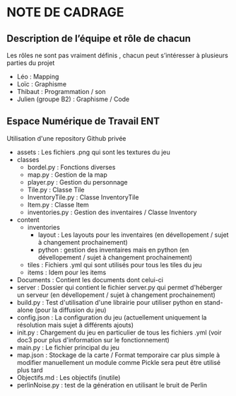 # NOTE DE CADRAGE

## Description de l’équipe et rôle de chacun
Les rôles ne sont pas vraiment définis , chacun peut s’intéresser à plusieurs parties du projet
- Léo : Mapping
- Loïc : Graphisme
- Thibaut : Programmation / son
- Julien (groupe B2) : Graphisme / Code
## Espace Numérique de Travail ENT
Utilisation d'une repository Github privée
- assets : Les fichiers .png qui sont les textures du jeu
- classes
  - bordel.py : Fonctions diverses
  - map.py : Gestion de la map
  - player.py : Gestion du personnage
  - Tile.py : Classe Tile
  - InventoryTile.py : Classe InventoryTile
  - Item.py : Classe Item
  - inventories.py : Gestion des inventaires / Classe Inventory
- content
  - inventories
    - layout : Les layouts pour les inventaires (en dévellopement / sujet à changement prochainement)
    - python : gestion des inventaires mais en python (en dévellopement / sujet à changement prochainement)
  - tiles : Fichiers .yml qui sont utilisés pour tous les tiles du jeu
  - items : Idem pour les items
- Documents : Contient les documents dont celui-ci
- server : Dossier qui contient le fichier server.py qui permet d'héberger un serveur (en dévellopement / sujet à changement prochainement)
- build.py : Test d'utilisation d'une librairie pour utiliser python en stand-alone (pour la diffusion du jeu)
- config.json : La configuration du jeu (actuellement uniquement la résolution mais sujet à différents ajouts)
- init.py : Chargement du jeu en particulier de tous les fichiers .yml (voir doc3 pour plus d'information sur le fonctionnement)
- main.py : Le fichier principal du jeu
- map.json : Stockage de la carte / Format temporaire car plus simple à modifier manuellement un module comme Pickle sera peut être utilisé plus tard
- Objectifs.md : Les objectifs (inutile)
- perlinNoise.py : test de la génération en utilisant le bruit de Perlin
